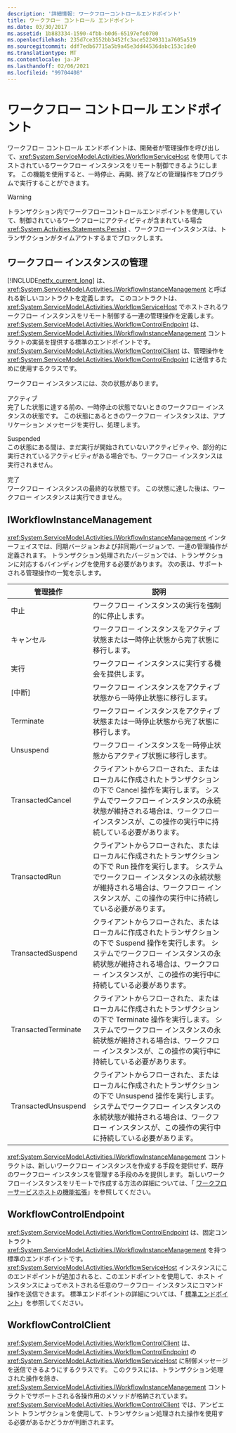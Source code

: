 ```yaml
---
description: '詳細情報: ワークフローコントロールエンドポイント'
title: ワークフロー コントロール エンドポイント
ms.date: 03/30/2017
ms.assetid: 1b883334-1590-4fbb-b0d6-65197efe0700
ms.openlocfilehash: 235d7ce3552bb3452fc3ace52249311a7605a519
ms.sourcegitcommit: ddf7edb67715a5b9a45e3dd44536dabc153c1de0
ms.translationtype: MT
ms.contentlocale: ja-JP
ms.lasthandoff: 02/06/2021
ms.locfileid: "99704408"
---
```

# <a name="workflow-control-endpoint"></a>ワークフロー コントロール エンドポイント

ワークフロー コントロール エンドポイントは、開発者が管理操作を呼び出して、<xref:System.ServiceModel.Activities.WorkflowServiceHost> を使用してホストされているワークフロー インスタンスをリモート制御できるようにします。 この機能を使用すると、一時停止、再開、終了などの管理操作をプログラムで実行することができます。  
  
> [!WARNING]
> トランザクション内でワークフローコントロールエンドポイントを使用していて、制御されているワークフローにアクティビティが含まれている場合 <xref:System.Activities.Statements.Persist> 、ワークフローインスタンスは、トランザクションがタイムアウトするまでブロックします。  
  
## <a name="workflow-instance-management"></a>ワークフロー インスタンスの管理  

 [!INCLUDE[netfx_current_long](../../../../includes/netfx-current-long-md.md)] は、<xref:System.ServiceModel.Activities.IWorkflowInstanceManagement> と呼ばれる新しいコントラクトを定義します。 このコントラクトは、<xref:System.ServiceModel.Activities.WorkflowServiceHost> でホストされるワークフロー インスタンスをリモート制御する一連の管理操作を定義します。 <xref:System.ServiceModel.Activities.WorkflowControlEndpoint> は、<xref:System.ServiceModel.Activities.IWorkflowInstanceManagement> コントラクトの実装を提供する標準のエンドポイントです。 <xref:System.ServiceModel.Activities.WorkflowControlClient> は、管理操作を <xref:System.ServiceModel.Activities.WorkflowControlEndpoint> に送信するために使用するクラスです。  
  
 ワークフロー インスタンスには、次の状態があります。  
  
 アクティブ  
 完了した状態に達する前の、一時停止の状態でないときのワークフロー インスタンスの状態です。 この状態にあるときのワークフロー インスタンスは、アプリケーション メッセージを実行し、処理します。  
  
 Suspended  
 この状態にある間は、まだ実行が開始されていないアクティビティや、部分的に実行されているアクティビティがある場合でも、ワークフロー インスタンスは実行されません。  
  
 完了  
 ワークフロー インスタンスの最終的な状態です。 この状態に達した後は、ワークフロー インスタンスは実行できません。  
  
## <a name="iworkflowinstancemanagement"></a>IWorkflowInstanceManagement  

 <xref:System.ServiceModel.Activities.IWorkflowInstanceManagement> インターフェイスでは、同期バージョンおよび非同期バージョンで、一連の管理操作が定義されます。 トランザクション処理されたバージョンでは、トランザクションに対応するバインディングを使用する必要があります。 次の表は、サポートされる管理操作の一覧を示します。  
  
|管理操作|説明|  
|-----------------------|-----------------|  
|中止|ワークフロー インスタンスの実行を強制的に停止します。|  
|キャンセル|ワークフロー インスタンスをアクティブ状態または一時停止状態から完了状態に移行します。|  
|実行|ワークフロー インスタンスに実行する機会を提供します。|  
|[中断]|ワークフロー インスタンスをアクティブ状態から一時停止状態に移行します。|  
|Terminate|ワークフロー インスタンスをアクティブ状態または一時停止状態から完了状態に移行します。|  
|Unsuspend|ワークフロー インスタンスを一時停止状態からアクティブ状態に移行します。|  
|TransactedCancel|クライアントからフローされた、またはローカルに作成されたトランザクションの下で Cancel 操作を実行します。 システムでワークフロー インスタンスの永続状態が維持される場合は、ワークフロー インスタンスが、この操作の実行中に持続している必要があります。|  
|TransactedRun|クライアントからフローされた、またはローカルに作成されたトランザクションの下で Run 操作を実行します。 システムでワークフロー インスタンスの永続状態が維持される場合は、ワークフロー インスタンスが、この操作の実行中に持続している必要があります。|  
|TransactedSuspend|クライアントからフローされた、またはローカルに作成されたトランザクションの下で Suspend 操作を実行します。 システムでワークフロー インスタンスの永続状態が維持される場合は、ワークフロー インスタンスが、この操作の実行中に持続している必要があります。|  
|TransactedTerminate|クライアントからフローされた、またはローカルに作成されたトランザクションの下で Terminate 操作を実行します。 システムでワークフロー インスタンスの永続状態が維持される場合は、ワークフロー インスタンスが、この操作の実行中に持続している必要があります。|  
|TransactedUnsuspend|クライアントからフローされた、またはローカルに作成されたトランザクションの下で Unsuspend 操作を実行します。 システムでワークフロー インスタンスの永続状態が維持される場合は、ワークフロー インスタンスが、この操作の実行中に持続している必要があります。|  
  
 <xref:System.ServiceModel.Activities.IWorkflowInstanceManagement> コントラクトは、新しいワークフロー インスタンスを作成する手段を提供せず、既存のワークフロー インスタンスを管理する手段のみを提供します。 新しいワークフローインスタンスをリモートで作成する方法の詳細については、「 [ワークフローサービスホストの機能拡張](workflow-service-host-extensibility.md)」を参照してください。  
  
## <a name="workflowcontrolendpoint"></a>WorkflowControlEndpoint  

 <xref:System.ServiceModel.Activities.WorkflowControlEndpoint> は、固定コントラクト <xref:System.ServiceModel.Activities.IWorkflowInstanceManagement> を持つ標準のエンドポイントです。 <xref:System.ServiceModel.Activities.WorkflowServiceHost> インスタンスにこのエンドポイントが追加されると、このエンドポイントを使用して、ホスト インスタンスによってホストされる任意のワークフロー インスタンスにコマンド操作を送信できます。 標準エンドポイントの詳細については、「 [標準エンドポイント](standard-endpoints.md)」を参照してください。  
  
## <a name="workflowcontrolclient"></a>WorkflowControlClient  

 <xref:System.ServiceModel.Activities.WorkflowControlClient> は、<xref:System.ServiceModel.Activities.WorkflowControlEndpoint> の <xref:System.ServiceModel.Activities.WorkflowServiceHost> に制御メッセージを送信できるようにするクラスです。 このクラスには、トランザクション処理された操作を除き、<xref:System.ServiceModel.Activities.IWorkflowInstanceManagement> コントラクトでサポートされる各操作用のメソッドが格納されています。 <xref:System.ServiceModel.Activities.WorkflowControlClient> では、アンビエント トランザクションを使用して、トランザクション処理された操作を使用する必要があるかどうかが判断されます。
